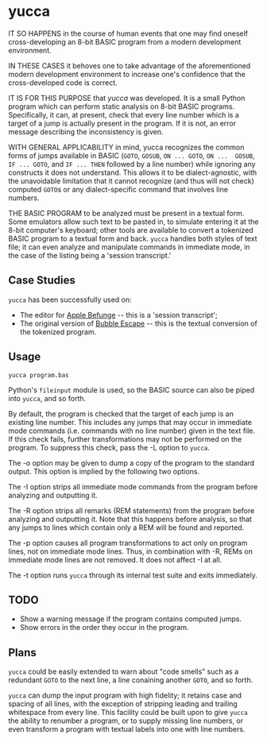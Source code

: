 yucca
=====

IT SO HAPPENS in the course of human events that one may find oneself 
cross-developing an 8-bit BASIC program from a modern development 
environment.

IN THESE CASES it behoves one to take advantage of the aforementioned 
modern development environment to increase one's confidence that the 
cross-developed code is correct.

IT IS FOR THIS PURPOSE that _yucca_ was developed.  It is a small Python 
program which can perform static analysis on 8-bit BASIC programs.  
Specifically, it can, at present, check that every line number which is 
a target of a jump is actually present in the program.  If it is not, an 
error message describing the inconsistency is given.

WITH GENERAL APPLICABILITY in mind, yucca recognizes the common forms of 
jumps available in BASIC (`GOTO`, `GOSUB`, `ON ... GOTO`, `ON ... 
GOSUB`, `IF ... GOTO`, and `IF ... THEN` followed by a line number)
while ignoring any constructs it does not understand.  This allows it to
be dialect-agnostic, with the unavoidable limitation that it cannot 
recognize (and thus will not check) computed `GOTO`s or any 
dialect-specific command that involves line numbers.

THE BASIC PROGRAM to be analyzed must be present in a textual form.  
Some emulators allow such text to be pasted in, to simulate entering it 
at the 8-bit computer's keyboard; other tools are available to convert a 
tokenized BASIC program to a textual form and back.  `yucca` handles
both styles of text file; it can even analyze and manipulate commands in
immediate mode, in the case of the listing being a 'session transcript.'

Case Studies
------------

`yucca` has been successfully used on:

* The editor for [Apple Befunge][] -- this is a 'session transcript';
* The original version of [Bubble Escape][] -- this is the textual
  conversion of the tokenized program.

[Apple Befunge]: http://catseye.tc/projects/apple-befunge/
[Bubble Escape]: http://bitbucket.org/catseye/bubble-escape/

Usage
-----

    yucca program.bas

Python's `fileinput` module is used, so the BASIC source can also be piped
into `yucca`, and so forth.

By default, the program is checked that the target of each jump is an
existing line number.  This includes any jumps that may occur in immediate
mode commands (i.e. commands with no line number) given in the text
file.  If this check fails, further transformations may not be performed on
the program.  To suppress this check, pass the -L option to `yucca`.

The -o option may be given to dump a copy of the program to the standard
output.  This option is implied by the following two options.

The -I option strips all immediate mode commands from the program before
analyzing and outputting it.

The -R option strips all remarks (REM statements) from the program
before analyzing and outputting it.  Note that this happens before
analysis, so that any jumps to lines which contain only a REM will be
found and reported.

The -p option causes all program transformations to act only on program
lines, not on immediate mode lines.  Thus, in combination with -R, REMs
on immediate mode lines are not removed.  It does not affect -I at all.

The -t option runs `yucca` through its internal test suite and exits
immediately.

TODO
----

* Show a warning message if the program contains computed jumps.
* Show errors in the order they occur in the program.

Plans
-----

`yucca` could be easily extended to warn about "code smells" such as a 
redundant `GOTO` to the next line, a line conaining another `GOTO`, and
so forth.

`yucca` can dump the input program with high fidelity; it retains case
and spacing of all lines, with the exception of stripping leading and
trailing whitespace from every line.  This facility could be built upon
to give `yucca` the ability to renumber a program, or to supply missing
line numbers, or even transform a program with textual labels into one
with line numbers.
